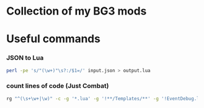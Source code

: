 # Collection of my BG3 mods

# Useful commands

### JSON to Lua

```sh
perl -pe 's/"(\w+)"\s?:/$1=/' input.json > output.lua
```

### count lines of code (Just Combat)
```sh
rg "^(\s+\w+|\w)" -c -g '*.lua' -g '!**/Templates/**' -g '!EventDebug.lua' | awk -F':' '{sum += $2} END {print sum}'
```
